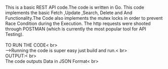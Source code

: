 This is a basic REST API code.The code is written in Go. This code implements the basic Fetch ,Update ,Search, Delete and And Functionality.The Code also implements the mutex locks in order to prevent Race Condition during the Execution.
The http requests were shooted through POSTMAN (which is currently the most popular tool for API Testing).
<br> </br>
TO RUN THE CODE< br> </br>
-->Running the code is super easy just build and run.< br> </br>
OUTPUT:< br></br>
The code outputs Data in JSON Format< br> </br>
